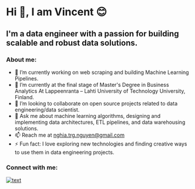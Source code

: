 # Hi 👋, I am Vincent 😊

## I'm a data engineer with a passion for building scalable and robust data solutions.

### About me:

- 🔭 I’m currently working on web scraping and building Machine Learning Pipelines.
- 🌱 I’m currently at the final stage of Master's Degree in Business Analytics At Lappeenranta – Lahti University of Technology University, Finland.
- 👯 I’m looking to collaborate on open source projects related to data engineering/data scientist.
- 💬 Ask me about machine learning algorithms, designing and implementing data architectures, ETL pipelines, and data warehousing solutions.
- 📫 Reach me at nghia.trg.nguyen@gmail.com
- ⚡ Fun fact: I love exploring new technologies and finding creative ways to use them in data engineering projects.


### Connect with me:

[![text](https://img.shields.io/badge/nghianguyentr-0077B5?style=for-the-badge&logo=linkedin&logoColor=white)](https://www.linkedin.com/in/nghianguyentr/)


